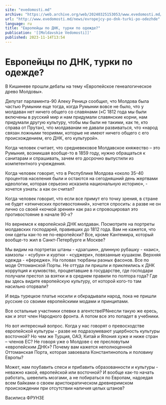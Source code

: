 ```yaml
---
site: "evedomosti.md"
archive: "https://web.archive.org/web/20240325153053/www.evedomosti.md/news/evropejcy-po-dnk-turki-po-odezhde"
url: "http://www.evedomosti.md/news/evropejcy-po-dnk-turki-po-odezhde"
language: ru
title: "Европейцы по ДНК, турки по одежде?"
publication: '[[Moldavskie Vedomosti]]'
published: 2023-11-14T13:54
---
```


# Европейцы по ДНК, турки по одежде?

В Кишиневе прошли дебаты на тему «Европейское генеалогическое древо Молдовы».

Депутат парламента-90 Алеку Реницэ сообщил, что Молдова была частью Румынии еще тогда, когда Румынии вовсе не было, что у молдаван нет ничего общего со славянами («С 1812 года мы были включены в русский мир и нам придумали славянские корни, нам придумали другую культуру, чтобы мы были не такими, как те, кто справа от Прута»), что молдаванам не давали развиваться, что «народ связан ложными теориями, которые не имеют ничего общего с его происхождением, его ДНК, его культурой».

Когда человек считает, что средневековое Молдавское княжество – это Румыния, возникшая вообще-то в 1859 году, нужно обращаться к санитарам и спрашивать, зачем его досрочно выпустили из компетентного учреждения.

Когда человек говорит, что в Республике Молдова «около 35-40 процентов населения были и остаются на сегодняшний день жертвами идеологии, которая серьезно исказила национальную историю», - хочется узнать: а как он считал?

Когда человек говорит, что если все примут его точку зрения, в стране не будет «этнических противостояний», хочется спросить: а разве не он лично со своей «кочкой зрения» как раз и спровоцировал это противостояние в начале 90-х?

Но вернемся к европейской ДНК молдаван. Посмотрите на портреты молдавских господарей, правивших до 1812 года. Вам не кажется, что они одеты как-то не по-европейски? Все, кроме Кантемира, который вообще-то жил в Санкт-Петербурге и Москве?

Мы видим на портретах штаны - «дзагшин», длинную рубашку - «каис», камзолы - «субун» и куртки - «суджери», повязанные кушаком. Верхняя одежда - «фередже». На головах тюрбаны разных фасонов. Все по моде Оттоманской Порты. Не оттуда ли пришли и приклеились к ДНК коррупция и кумовство, процветавшие в государстве, где господари получали престол за взятки и в среднем правили по полтора года? Где вы здесь видите европейскую культуру, от которой кого-то там насильно оторвали?

И ведь турецкое платье носили и обкрадывали народ, пока не пришли русские со своими европейскими модами и принципами.

Все остальные участники спевки в агентствеIPNнесли такую же ересь, как и этот член Народного фронта. А потом все это попадет в учебники.

Но вот интересный вопрос. Когда у нас говорят о превосходстве европейской культуры - разве не подразумевают ущербность культуры восточной? Но чем же Турция, ОАЭ, Китай и Япония хуже и ниже стран – членов ЕС? Не говоря уже о Молдове с ее пресловутым «европейским ДНК»? Почему вам кажется неполноценной Оттоманская Порта, которая завоевала Константинополь и половину Европы?

Может, нам поубавить спеси и прибавить образованности и культуры - неважно какой, европейской или восточной? И вообще как-то начать работать, шевелить мозгами, а не побираться по Европам, надоедая всем байками о своем аристократическом древнеримском происхождении при отсутствии наличия целых штанов?

Василиса ФРУНЗЕ